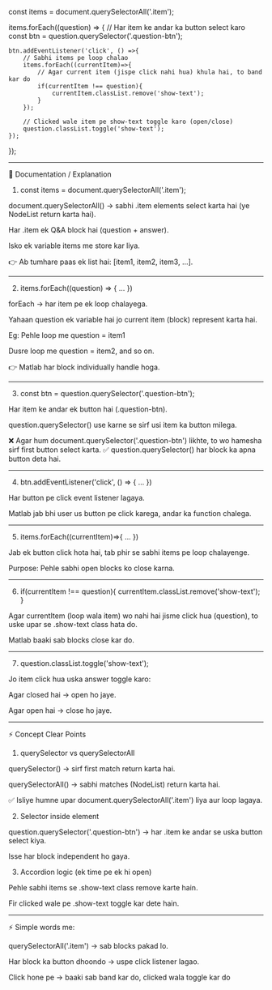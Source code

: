 const items = document.querySelectorAll('.item');  

items.forEach((question) => {
    // Har item ke andar ka button select karo
    const btn = question.querySelector('.question-btn');
    
    btn.addEventListener('click', () =>{
        // Sabhi items pe loop chalao
        items.forEach((currentItem)=>{
            // Agar current item (jispe click nahi hua) khula hai, to band kar do
            if(currentItem !== question){
                currentItem.classList.remove('show-text');
            }
        });
        
        // Clicked wale item pe show-text toggle karo (open/close)
        question.classList.toggle('show-text');
    });
});


---

📖 Documentation / Explanation

1. const items = document.querySelectorAll('.item');

document.querySelectorAll() → sabhi .item elements select karta hai (ye NodeList return karta hai).

Har .item ek Q&A block hai (question + answer).

Isko ek variable items me store kar liya.


👉 Ab tumhare paas ek list hai: [item1, item2, item3, ...].


---

2. items.forEach((question) => { ... })

forEach → har item pe ek loop chalayega.

Yahaan question ek variable hai jo current item (block) represent karta hai.

Eg: Pehle loop me question = item1

Dusre loop me question = item2, and so on.



👉 Matlab har block individually handle hoga.


---

3. const btn = question.querySelector('.question-btn');

Har item ke andar ek button hai (.question-btn).

question.querySelector() use karne se sirf usi item ka button milega.


❌ Agar hum document.querySelector('.question-btn') likhte, to wo hamesha sirf first button select karta.
✅ question.querySelector() har block ka apna button deta hai.


---

4. btn.addEventListener('click', () => { ... })

Har button pe click event listener lagaya.

Matlab jab bhi user us button pe click karega, andar ka function chalega.



---

5. items.forEach((currentItem)=>{ ... })

Jab ek button click hota hai, tab phir se sabhi items pe loop chalayenge.

Purpose: Pehle sabhi open blocks ko close karna.



---

6. if(currentItem !== question){ currentItem.classList.remove('show-text'); }

Agar currentItem (loop wala item) wo nahi hai jisme click hua (question), to uske upar se .show-text class hata do.

Matlab baaki sab blocks close kar do.



---

7. question.classList.toggle('show-text');

Jo item click hua uska answer toggle karo:

Agar closed hai → open ho jaye.

Agar open hai → close ho jaye.




---

⚡ Concept Clear Points

1. querySelector vs querySelectorAll

querySelector() → sirf first match return karta hai.

querySelectorAll() → sabhi matches (NodeList) return karta hai.


✅ Isliye humne upar document.querySelectorAll('.item') liya aur loop lagaya.


2. Selector inside element

question.querySelector('.question-btn') → har .item ke andar se uska button select kiya.

Isse har block independent ho gaya.



3. Accordion logic (ek time pe ek hi open)

Pehle sabhi items se .show-text class remove karte hain.

Fir clicked wale pe .show-text toggle kar dete hain.





---

⚡ Simple words me:

querySelectorAll('.item') → sab blocks pakad lo.

Har block ka button dhoondo → uspe click listener lagao.

Click hone pe → baaki sab band kar do, clicked wala toggle kar do